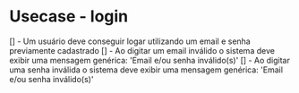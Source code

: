 # Usecase - login

[] - Um usuário deve conseguir logar utilizando um email e senha previamente cadastrado 
[] - Ao digitar um email inválido o sistema deve exibir uma mensagem genérica: 'Email e/ou senha inválido(s)' 
[] - Ao digitar uma senha inválida o sistema deve exibir uma mensagem genérica: 'Email e/ou senha inválido(s)'